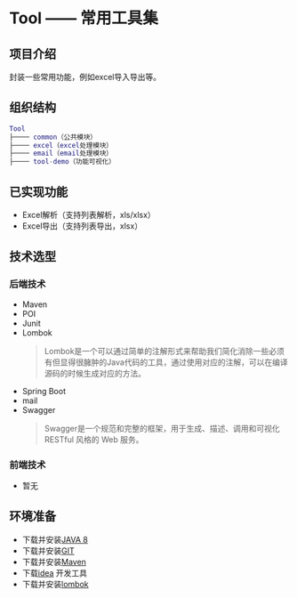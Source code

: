 # Tool —— 常用工具集
## 项目介绍
封装一些常用功能，例如excel导入导出等。

## 组织结构
``` lua
Tool
├──── common（公共模块）
├──── excel（excel处理模块）
├──── email（email处理模块）
├──── tool-demo（功能可视化）
```

## 已实现功能
* Excel解析（支持列表解析，xls/xlsx）
* Excel导出（支持列表导出，xlsx）

## 技术选型
### 后端技术
* Maven
* POI
* Junit
* Lombok
  > Lombok是一个可以通过简单的注解形式来帮助我们简化消除一些必须有但显得很臃肿的Java代码的工具，通过使用对应的注解，可以在编译源码的时候生成对应的方法。
* Spring Boot
* mail
* Swagger
  > Swagger是一个规范和完整的框架，用于生成、描述、调用和可视化 RESTful 风格的 Web 服务。

### 前端技术
* 暂无

## 环境准备
* 下载并安装[JAVA 8](http://www.oracle.com/technetwork/java/javase/downloads/index.html)
* 下载并安装[GIT](https://git-scm.com/download)
* 下载并安装[Maven](http://maven.apache.org/download.cgi)
* 下载[idea](https://www.jetbrains.com/idea/) 开发工具
* 下载并安装[lombok](https://projectlombok.org/)